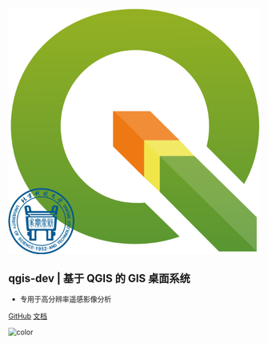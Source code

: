 <!-- _coverpage.md -->

![logo](../logo.svg)

## qgis-dev  |  基于 QGIS 的 GIS 桌面系统

- 专用于高分辨率遥感影像分析

[GitHub](https://github.com/study-233/qgis_dev/tree/master)
[文档](/#id=app)

![color](#e4fff7)
